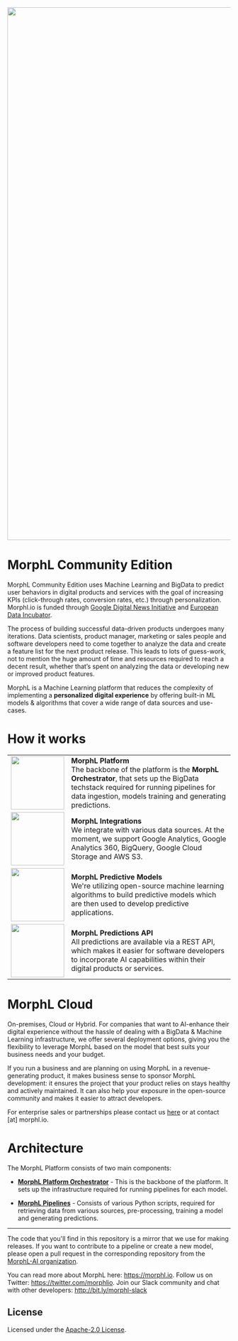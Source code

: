 <div align="center">
    <img src="https://raw.githubusercontent.com/Morphl-Project/media-kit/master/05%20-%20Banners/morphl-banner-color.png" style="width:1200px; height: auto;" />
</div>

# MorphL Community Edition

MorphL Community Edition uses Machine Learning and BigData to predict user behaviors in digital products and services with the goal of increasing KPIs (click-through rates, conversion rates, etc.) through personalization. Morphl.io is funded through [Google Digital News Initiative](https://newsinitiative.withgoogle.com/dnifund/) and [European Data Incubator](https://edincubator.eu/).

The process of building successful data-driven products undergoes many iterations. Data scientists, product manager, marketing or sales people and software developers need to come together to analyze the data and create a feature list for the next product release. This leads to lots of guess-work, not to mention the huge amount of time and resources required to reach a decent result, whether that’s spent on analyzing the data or developing new or improved product features.

MorphL is a Machine Learning platform that reduces the complexity of implementing a **personalized digital experience** by offering built-in ML models & algorithms that cover a wide range of data sources and use-cases.

# How it works

<table>
    <tr>
        <td><img src="https://morphl.io/images/icons/analytics/file-2.svg" width="120"/></td><td><strong>MorphL Platform</strong><br/>
        The backbone of the platform is the <strong>MorphL Orchestrator</strong>, that sets up the BigData techstack required for running pipelines for data ingestion, models training and generating predictions.
        </td>
    </tr>
    <tr>
        <td><img src="https://morphl.io/images/icons/analytics/server.svg" width="120"/></td><td><strong>MorphL Integrations</strong><br/>
We integrate with various data sources. At the moment, we support Google Analytics, Google Analytics 360, BigQuery, Google Cloud Storage and AWS S3.</td>
    </tr>
    <tr>
        <td><img src="https://morphl.io/images/icons/analytics/analytics-1.svg" width="120"/></td><td><strong>MorphL Predictive Models</strong><br/>
We're utilizing open-source machine learning algorithms to build predictive models which are then used to develop predictive applications.</td>
    </tr>
    <tr>
        <td><img src="https://morphl.io/images/icons/analytics/api.svg" width="120"/></td><td><strong>MorphL Predictions API</strong><br/>
        All predictions are available via a REST API, which makes it easier for software developers to incorporate AI capabilities within their digital products or services. 
    </td>
</tr>

</table>

# MorphL Cloud

On-premises, Cloud or Hybrid. For companies that want to AI-enhance their digital experience without the hassle of dealing with a BigData & Machine Learning infrastructure, we offer several deployment options, giving you the flexibility to leverage MorphL based on the model that best suits your business needs and your budget.

If you run a business and are planning on using MorphL in a revenue-generating product, it makes business sense to sponsor MorphL development: it ensures the project that your product relies on stays healthy and actively maintained. It can also help your exposure in the open-source community and makes it easier to attract developers.

For enterprise sales or partnerships please contact us [here](https://morphl.io/company/contact.html) or at contact [at] morphl.io.

# Architecture

The MorphL Platform consists of two main components:

- **[MorphL Platform Orchestrator](orchestrator/)** - This is the backbone of the platform. It sets up the infrastructure required for running pipelines for each model.

- **[MorphL Pipelines](pipelines/)** - Consists of various Python scripts, required for retrieving data from various sources, pre-processing, training a model and generating predictions.

---

The code that you'll find in this repository is a mirror that we use for making releases. If you want to contribute to a pipeline or create a new model, please open a pull request in the corresponding repository from the [MorphL-AI organization](https://github.com/Morphl-AI).

You can read more about MorphL here: https://morphl.io. Follow us on Twitter: https://twitter.com/morphlio. Join our Slack community and chat with other developers: http://bit.ly/morphl-slack

## License

Licensed under the [Apache-2.0 License](https://opensource.org/licenses/Apache2.0).
